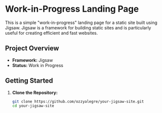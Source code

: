 # Work-in-Progress Landing Page

This is a simple "work-in-progress" landing page for a static site built using Jigsaw. Jigsaw is a framework for building static sites and is particularly useful for creating efficient and fast websites.

## Project Overview

- **Framework:** Jigsaw
- **Status:** Work in Progress

## Getting Started

1. **Clone the Repository:**
   ```bash
   git clone https://github.com/ozzyalegre/your-jigsaw-site.git
   cd your-jigsaw-site
